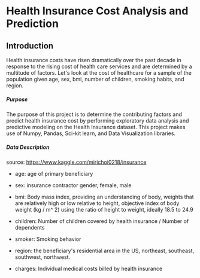 # Health Insurance Cost Analysis and Prediction

## Introduction
Health insurance costs have risen dramatically over the past decade in response to the rising cost of health care services and are determined by a multitude of factors. Let's look at the cost of healthcare for a sample of the population given age, sex, bmi, number of children, smoking habits, and region.

##### Purpose
The purpose of this project is to determine the contributing factors and predict health insurance cost by performing exploratory data analysis and predictive modeling on the Health Insurance dataset. This project makes use of Numpy, Pandas, Sci-kit learn, and Data Visualization libraries.

##### Data Description
source: https://www.kaggle.com/mirichoi0218/insurance

- age: age of primary beneficiary

- sex: insurance contractor gender, female, male

- bmi: Body mass index, providing an understanding of body, weights that are relatively high or low relative to height, objective index of body weight (kg /        m^ 2) using the ratio of height to weight, ideally 18.5 to 24.9

- children: Number of children covered by health insurance / Number of dependents

- smoker: Smoking behavior

- region: the beneficiary's residential area in the US, northeast, southeast, southwest, northwest.

- charges: Individual medical costs billed by health insurance
